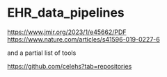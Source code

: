# EHR_data_pipelines

https://www.jmir.org/2023/1/e45662/PDF
https://www.nature.com/articles/s41596-019-0227-6

and a partial list of tools 

https://github.com/celehs?tab=repositories
